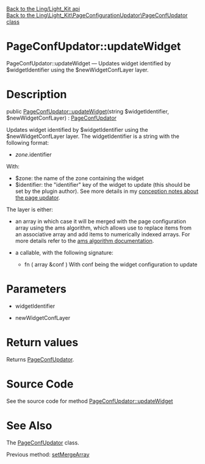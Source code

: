 [Back to the Ling/Light_Kit api](https://github.com/lingtalfi/Light_Kit/blob/master/doc/api/Ling/Light_Kit.md)<br>
[Back to the Ling\Light_Kit\PageConfigurationUpdator\PageConfUpdator class](https://github.com/lingtalfi/Light_Kit/blob/master/doc/api/Ling/Light_Kit/PageConfigurationUpdator/PageConfUpdator.md)


PageConfUpdator::updateWidget
================



PageConfUpdator::updateWidget — Updates widget identified by $widgetIdentifier using the $newWidgetConfLayer layer.




Description
================


public [PageConfUpdator::updateWidget](https://github.com/lingtalfi/Light_Kit/blob/master/doc/api/Ling/Light_Kit/PageConfigurationUpdator/PageConfUpdator/updateWidget.md)(string $widgetIdentifier, $newWidgetConfLayer) : [PageConfUpdator](https://github.com/lingtalfi/Light_Kit/blob/master/doc/api/Ling/Light_Kit/PageConfigurationUpdator/PageConfUpdator.md)




Updates widget identified by $widgetIdentifier using the $newWidgetConfLayer layer.
The widgetIdentifier is a string with the following format:

- $zone.$identifier

With:

- $zone: the name of the zone containing the widget
- $identifier: the "identifier" key of the widget to update (this should be set by the plugin author).
     See more details in my [conception notes about the page updator](https://github.com/lingtalfi/Light_Kit/blob/master/doc/pages/conception-notes.md#page-conf-updator).





The layer is either:

- an array
     in which case it will be merged with the page configuration array using the ams algorithm,
     which allows use to replace items from an associative array and add items to numerically indexed arrays.
     For more details refer to the [ams algorithm documentation](https://github.com/lingtalfi/Bat/blob/master/ArrayTool.md#arraymergereplacerecursive).

- a callable, with the following signature:
     - fn ( array &conf )
     With conf being the widget configuration to update




Parameters
================


- widgetIdentifier

    

- newWidgetConfLayer

    


Return values
================

Returns [PageConfUpdator](https://github.com/lingtalfi/Light_Kit/blob/master/doc/api/Ling/Light_Kit/PageConfigurationUpdator/PageConfUpdator.md).








Source Code
===========
See the source code for method [PageConfUpdator::updateWidget](https://github.com/lingtalfi/Light_Kit/blob/master/PageConfigurationUpdator/PageConfUpdator.php#L135-L139)


See Also
================

The [PageConfUpdator](https://github.com/lingtalfi/Light_Kit/blob/master/doc/api/Ling/Light_Kit/PageConfigurationUpdator/PageConfUpdator.md) class.

Previous method: [setMergeArray](https://github.com/lingtalfi/Light_Kit/blob/master/doc/api/Ling/Light_Kit/PageConfigurationUpdator/PageConfUpdator/setMergeArray.md)<br>

